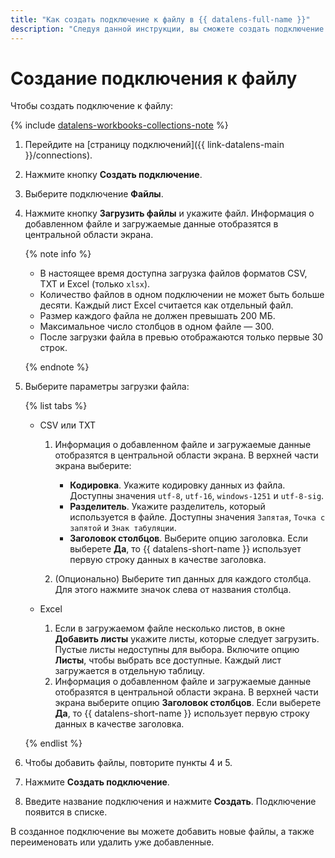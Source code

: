 ```yaml
---
title: "Как создать подключение к файлу в {{ datalens-full-name }}"
description: "Следуя данной инструкции, вы сможете создать подключение к файлу." 
---
```


# Создание подключения к файлу

Чтобы создать подключение к файлу:


{% include [datalens-workbooks-collections-note](../../../_includes/datalens/operations/datalens-workbooks-collections-note.md) %}




1. Перейдите на [страницу подключений]({{ link-datalens-main }}/connections).


1. Нажмите кнопку **Создать подключение**.



1. Выберите подключение **Файлы**.
1. Нажмите кнопку **Загрузить файлы** и укажите файл. Информация о добавленном файле и загружаемые данные отобразятся в центральной области экрана.

   {% note info %}

   * В настоящее время доступна загрузка файлов форматов CSV, TXT и Excel (только `xlsx`).
   * Количество файлов в одном подключении не может быть больше десяти. Каждый лист Excel считается как отдельный файл.
   * Размер каждого файла не должен превышать 200 МБ.
   * Максимальное число столбцов в одном файле — 300.
   * После загрузки файла в превью отображаются только первые 30 строк.

   {% endnote %}

1. Выберите параметры загрузки файла:

   {% list tabs %}

   - CSV или TXT

     1. Информация о добавленном файле и загружаемые данные отобразятся в центральной области экрана. В верхней части экрана выберите:

        * **Кодировка**. Укажите кодировку данных из файла. Доступны значения `utf-8`, `utf-16`, `windows-1251` и `utf-8-sig`.
        * **Разделитель**. Укажите разделитель, который используется в файле. Доступны значения `Запятая`, `Точка с запятой` и `Знак табуляции`.
        * **Заголовок столбцов**. Выберите опцию заголовка. Если выберете **Да**, то {{ datalens-short-name }} использует первую строку данных в качестве заголовка.

     1. (Опционально) Выберите тип данных для каждого столбца. Для этого нажмите значок слева от названия столбца.

   - Excel

     1. Если в загружаемом файле несколько листов, в окне **Добавить листы** укажите листы, которые следует загрузить. Пустые листы недоступны для выбора. Включите опцию **Листы**, чтобы выбрать все доступные. Каждый лист загружается в отдельную таблицу.
     1. Информация о добавленном файле и загружаемые данные отобразятся в центральной области экрана. В верхней части экрана выберите опцию **Заголовок столбцов**. Если выберете **Да**, то {{ datalens-short-name }} использует первую строку данных в качестве заголовка.

   {% endlist %}

1. Чтобы добавить файлы, повторите пункты 4 и 5. 
1. Нажмите **Создать подключение**. 
1. Введите название подключения и нажмите **Создать**. Подключение появится в списке.

В созданное подключение вы можете добавить новые файлы, а также переименовать или удалить уже добавленные.
